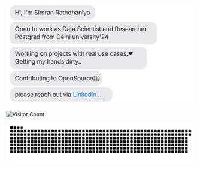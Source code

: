 <!-- - 🎓 Master's student at the Institute of Informatics and Communication, Delhi University, India.
  
- 🏆 Research Intern at Cyber Physical Systems(Samrath Project) Under Ministry of Education(MoE) -->

<!---
simR122/simR122 is a ✨ special ✨ repository because its `README.md` (this file) appears on your GitHub profile.
You can click the Preview link to take a look at your changes.
--->
[![](https://github.com/simR122/simR122/blob/main/chat.svg)](https://www.linkedin.com/in/simran-r-306230202/) 

![Visitor Count](https://komarev.com/ghpvc/?username=simR122&color=blue)



[![](https://github.com/simR122/simR122/blob/main/github_contribution_grid-snake.svg)](https://www.linkedin.com/in/simran-r-306230202/)
